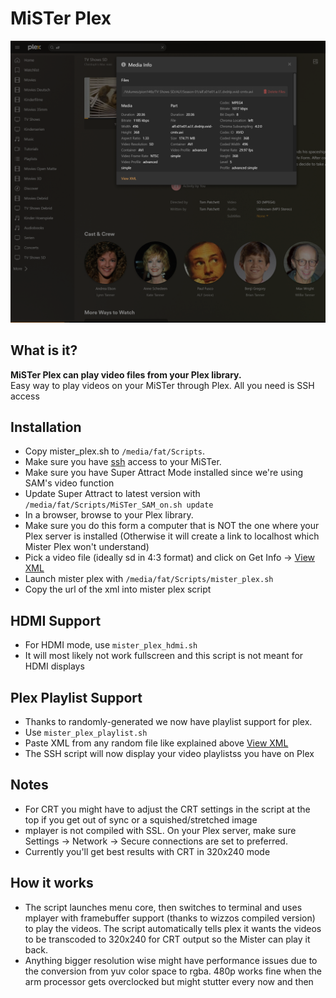 # MiSTer Plex
![Get Info](https://github.com/mrchrisster/mister_plex/blob/main/media/view%20xml.png)


## What is it?
**MiSTer Plex can play video files from your Plex library.**  
Easy way to play videos on your MiSTer through Plex. All you need is SSH access

## Installation
  
- Copy mister_plex.sh to `/media/fat/Scripts`.
- Make sure you have [ssh](https://boogermann.github.io/Bible_MiSTer/getting-started/network/network-access/) access to your MiSTer.
- Make sure you have Super Attract Mode installed since we're using SAM's video function
- Update Super Attract to latest version with `/media/fat/Scripts/MiSTer_SAM_on.sh update`
- In a browser, browse to your Plex library.
- Make sure you do this form a computer that is NOT the one where your Plex server is installed (Otherwise it will create a link to localhost which Mister Plex won't understand) 
- Pick a video file (ideally sd in 4:3 format) and click on Get Info -> [View XML](https://support.plex.tv/articles/201998867-investigate-media-information-and-formats/)
- Launch mister plex with `/media/fat/Scripts/mister_plex.sh`
- Copy the url of the xml into mister plex script

## HDMI Support
- For HDMI mode, use `mister_plex_hdmi.sh`
- It will most likely not work fullscreen and this script is not meant for HDMI displays

## Plex Playlist Support
- Thanks to randomly-generated we now have playlist support for plex.
- Use `mister_plex_playlist.sh`
- Paste XML from any random file like explained above [View XML](https://support.plex.tv/articles/201998867-investigate-media-information-and-formats/)
- The SSH script will now display your video playlistss you have on Plex

## Notes
- For CRT you might have to adjust the CRT settings in the script at the top if you get out of sync or a squished/stretched image
- mplayer is not compiled with SSL. On your Plex server, make sure Settings -> Network -> Secure connections are set to preferred.
- Currently you'll get best results with CRT in 320x240 mode

  
## How it works
- The script launches menu core, then switches to terminal and uses mplayer with framebuffer support (thanks to wizzos compiled version) to play the videos. The script automatically tells plex it wants the videos to be transcoded to 320x240 for CRT output so the Mister can play it back.
- Anything bigger resolution wise might have performance issues due to the conversion from yuv color space to rgba. 480p works fine when the arm processor gets overclocked but might stutter every now and then 
